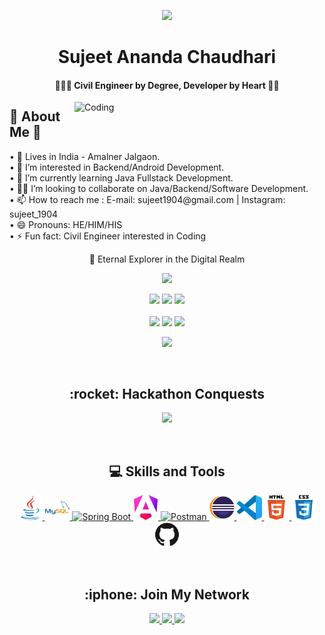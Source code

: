 <!-- Header -->
<p align="center">
  <img src="https://1.bp.blogspot.com/-7A4WynwLsMw/XbBpCXG8fHI/AAAAAAAAMt4/uOa1bpLskYgrwGbllhSu2SDj_Mig8SXJQCLcBGAsYHQ/s1600/2000_600px.gif"
</p>

<h1 align="center"> Sujeet Ananda Chaudhari </h1>
<h4 align="center">👷🏻‍♂️ Civil Engineer by Degree, Developer by Heart 👨‍💻</h4>

<img align="right" alt="Coding" width="400" src="https://cdn.dribbble.com/users/1162077/screenshots/3848914/programmer.gif">

<!-- About Me -->
<h2 align="left">💫 About Me 💫 </h2>

<p align="left"> 
  •  📍 Lives in India - Amalner Jalgaon. <br>
  • 👀 I’m interested in Backend/Android Development. <br>
  • 🌱 I’m currently learning Java Fullstack Development. <br>
  • 🤝🏻 I’m looking to collaborate on Java/Backend/Software Development. <br>
  • 📫 How to reach me : E-mail: sujeet1904@gmail.com | Instagram: sujeet_1904 <br>
  • 😄 Pronouns: HE/HIM/HIS <br>
  • ⚡ Fun fact: Civil Engineer interested in Coding <br>
</p>

<p align="center">🚀 Eternal Explorer in the Digital Realm</p>

<!-- Typing Animation -->
<p align="center">
  <a href="https://github.com/sujeet1904/">
    <img src="https://readme-typing-svg.herokuapp.com?lines=Java%20|%20SQL%20|%20Springboot%20|%20Angular&center=true&width=550&height=40">
  </a>
</p>

<!-- Badges Section -->
<div align="center">
  <img src="https://img.shields.io/github/followers/sujeet1904?logo=Github&style=for-the-badge">
  <img src="https://img.shields.io/github/stars/sujeet1904?style=for-the-badge">
  <a href="https://github.com/sujeet1904/"><img src="https://komarev.com/ghpvc/?username=sujeet1904&style=for-the-badge"></a>
</div>

<!-- GitHub Stats -->
<br>
<div align="center">
  <img src="https://github-readme-stats.vercel.app/api?username=sujeet1904&theme=default_repocard&hide_border=false&include_all_commits=false&count_private=false"<br/>
<img src="https://github-readme-streak-stats.herokuapp.com/?user=sujeet1904&theme=default_repocard&hide_border=false"<br/>
<img src="https://github-readme-stats.vercel.app/api/top-langs/?username=sujeet1904&theme=default_repocard&hide_border=false&include_all_commits=false&count_private=false&layout=compact"

</div>

<!-- Typing Animation -->
<p align="center">
  <a href="https://github.com/sujeet1904/">
    <img src="https://readme-typing-svg.herokuapp.com?lines=Java%20|%20SQL%20|%20Springboot%20|%20Angular&center=true&width=550&height=40">
  </a>
</p>

<!-- Hackathon Conquests -->
<br>
<h2 align="center">:rocket: Hackathon Conquests</h2>
<p align="center">
  <a href="https://github.com/sujeet1904/">
    <img src="https://readme-typing-svg.herokuapp.com?lines=TCS+CodeVita+Season+XI+3378+Global+Ranker;&center=true&width=550&height=40">
  </a>
</p>

<!-- Skills -->
<br>
<h2 align="center">💻 Skills and Tools</h2>
<p align="center">
  <a href="https://www.java.com" target="_blank" rel="noreferrer"> 
    <img src="https://raw.githubusercontent.com/devicons/devicon/master/icons/java/java-original.svg" alt="Java" width="40" height="40"/> 
  </a> 
  <a href="https://www.mysql.com/" target="_blank" rel="noreferrer"> 
    <img src="https://raw.githubusercontent.com/devicons/devicon/master/icons/mysql/mysql-original-wordmark.svg" alt="MySQL" width="40" height="40"/> 
  </a>
  <a href="https://spring.io/projects/spring-boot" target="_blank" rel="noreferrer"> 
    <img src="https://www.vectorlogo.zone/logos/springio/springio-icon.svg" alt="Spring Boot" width="40" height="40"/> 
  </a>
  <a href="https://www.angular.com/" target="_blank" rel="noreferrer"> 
    <img src="https://raw.githubusercontent.com/devicons/devicon/master/icons/angular/angular-original.svg" alt="Angular" width="40" height="40"/> 
  </a>
  <a href="https://www.postman.com/" target="_blank" rel="noreferrer"> 
    <img src="https://www.vectorlogo.zone/logos/getpostman/getpostman-icon.svg" alt="Postman" width="40" height="40"/> 
  </a> 
  <a href="https://www.eclipse.org/" target="_blank" rel="noreferrer"> 
    <img src="https://raw.githubusercontent.com/devicons/devicon/master/icons/eclipse/eclipse-original.svg" alt="Eclipse" width="40" height="40"/> 
  </a> 
  <a href="https://code.visualstudio.com/" target="_blank" rel="noreferrer"> 
    <img src="https://raw.githubusercontent.com/devicons/devicon/master/icons/vscode/vscode-original.svg" alt="Visual Studio Code" width="40" height="40"/> 
  </a>
  <a href="https://www.w3.org/html/" target="_blank" rel="noreferrer"> 
    <img src="https://raw.githubusercontent.com/devicons/devicon/master/icons/html5/html5-original-wordmark.svg" alt="HTML" width="40" height="40"/> 
  </a> 
  <a href="https://www.w3schools.com/css/" target="_blank" rel="noreferrer"> 
    <img src="https://raw.githubusercontent.com/devicons/devicon/master/icons/css3/css3-original-wordmark.svg" alt="CSS" width="40" height="40"/> 
  </a> 
  <a href="https://github.com/" target="_blank" rel="noreferrer"> 
    <img src="https://raw.githubusercontent.com/devicons/devicon/master/icons/github/github-original.svg" alt="GitHub" width="40" height="40"/> 
  </a>
</p>


<!-- Join My Network -->
<br>
<h2 align="center">:iphone: Join My Network</h2>
<div align="center">
  <!-- Animated LinkedIn Icon -->
  <a href="https://www.linkedin.com/in/sujeet-chaudhari/">
    <img src="https://img.shields.io/badge/LinkedIn-0077B5?style=for-the-badge&logo=linkedin&logoColor=white&logoWidth=30&logoHeight=30">
  </a>
  <!-- Animated Gmail Icon -->
  <a href="mailto:sujeet1904@gmail.com">
    <img src="https://img.shields.io/badge/Gmail-D14836?style=for-the-badge&logo=gmail&logoColor=white&logoWidth=30&logoHeight=30">
  </a>
  <a href="https://www.instagram.com/sujeet_1904/)">
    <img src="https://img.shields.io/badge/Instagram-%23E4405F.svg?style=for-the-badge&logo=Instagram&logoColor=white&logoWidth=30&logoHeight=30">
  </a>
</div>

<!---
Sujeet1904/Sujeet1904 is a ✨ special ✨ repository because its `README.md` (this file) appears on your GitHub profile.
You can click the Preview link to take a look at your changes.
--->
